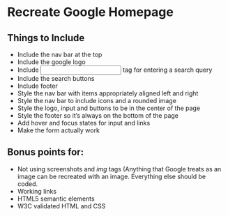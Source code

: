 # Recreate Google Homepage

## Things to Include

- Include the nav bar at the top
- Include the google logo
- Include _<input />_ tag for entering a search query
- Include the search buttons
- Include footer
- Style the nav bar with items appropriately aligned left and right
- Style the nav bar to include icons and a rounded image
- Style the logo, input and buttons to be in the center of the page
- Style the footer so it’s always on the bottom of the page
- Add hover and focus states for input and links
- Make the form actually work

## Bonus points for:

- Not using screenshots and _img_ tags (Anything that Google treats as an image can be recreated with an image. Everything else should be coded.
- Working links
- HTML5 semantic elements
- W3C validated HTML and CSS

